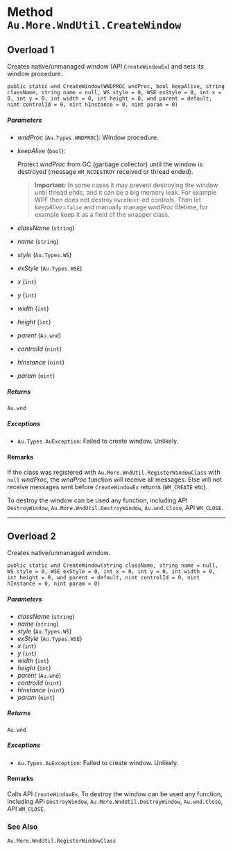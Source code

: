 # Method `Au.More.WndUtil.CreateWindow`

## Overload 1

Creates native/unmanaged window (API `CreateWindowEx`) and sets its window procedure.

```
public static wnd CreateWindow(WNDPROC wndProc, bool keepAlive, string className, string name = null, WS style = 0, WSE exStyle = 0, int x = 0, int y = 0, int width = 0, int height = 0, wnd parent = default, nint controlId = 0, nint hInstance = 0, nint param = 0)
```

##### Parameters

- *wndProc*  (`Au.Types.WNDPROC`):
    Window procedure.
- *keepAlive*  (`bool`):

    Protect *wndProc* from GC (garbage collector) until the window is destroyed (message `WM_NCDESTROY` received or thread ended).

    > **Important:**
    >     In some cases it may prevent destroying the window until thread ends, and it can be a big memory leak. For example WPF then does not destroy `HwndHost`-ed controls. Then let *keepAlive*=`false` and manually manage *wndProc* lifetime, for example keep it as a field of the wrapper class.
- *className*  (`string`)
- *name*  (`string`)
- *style*  (`Au.Types.WS`)
- *exStyle*  (`Au.Types.WSE`)
- *x*  (`int`)
- *y*  (`int`)
- *width*  (`int`)
- *height*  (`int`)
- *parent*  (`Au.wnd`)
- *controlId*  (`nint`)
- *hInstance*  (`nint`)
- *param*  (`nint`)

##### Returns

`Au.wnd`

##### Exceptions

- `Au.Types.AuException`:
    Failed to create window. Unlikely.

#### Remarks

If the class was registered with `Au.More.WndUtil.RegisterWindowClass` with `null` *wndProc*, the *wndProc* function will receive all messages. Else will not receive messages sent before `CreateWindowEx` returns (`WM_CREATE` etc).

To destroy the window can be used any function, including API `DestroyWindow`, `Au.More.WndUtil.DestroyWindow`, `Au.wnd.Close`, API `WM_CLOSE`.

* * *

## Overload 2

Creates native/unmanaged window.

```
public static wnd CreateWindow(string className, string name = null, WS style = 0, WSE exStyle = 0, int x = 0, int y = 0, int width = 0, int height = 0, wnd parent = default, nint controlId = 0, nint hInstance = 0, nint param = 0)
```

##### Parameters

- *className*  (`string`)
- *name*  (`string`)
- *style*  (`Au.Types.WS`)
- *exStyle*  (`Au.Types.WSE`)
- *x*  (`int`)
- *y*  (`int`)
- *width*  (`int`)
- *height*  (`int`)
- *parent*  (`Au.wnd`)
- *controlId*  (`nint`)
- *hInstance*  (`nint`)
- *param*  (`nint`)

##### Returns

`Au.wnd`

##### Exceptions

- `Au.Types.AuException`:
    Failed to create window. Unlikely.

#### Remarks

Calls API `CreateWindowEx`. To destroy the window can be used any function, including API `DestroyWindow`, `Au.More.WndUtil.DestroyWindow`, `Au.wnd.Close`, API `WM_CLOSE`.

### See Also

`Au.More.WndUtil.RegisterWindowClass`